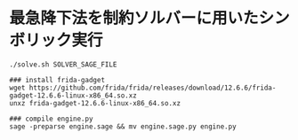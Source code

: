 最急降下法を制約ソルバーに用いたシンボリック実行
====

```shell
./solve.sh SOLVER_SAGE_FILE
```

```shell
### install frida-gadget
wget https://github.com/frida/frida/releases/download/12.6.6/frida-gadget-12.6.6-linux-x86_64.so.xz
unxz frida-gadget-12.6.6-linux-x86_64.so.xz 
```

```shell
### compile engine.py
sage -preparse engine.sage && mv engine.sage.py engine.py
```